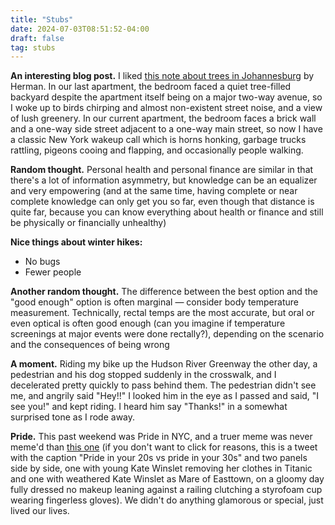 ```yaml
---
title: "Stubs"
date: 2024-07-03T08:51:52-04:00
draft: false
tag: stubs
---
```


**An interesting blog post.** 
I liked [this note about trees in Johannesburg](https://herman.bearblog.dev/cities-need-more-trees/) by Herman. In our last apartment, the bedroom faced a quiet tree-filled backyard despite the apartment itself being on a major two-way avenue, so I woke up to birds chirping and almost non-existent street noise, and a view of lush greenery. In our current apartment, the bedroom faces a brick wall and a one-way side street adjacent to a one-way main street, so now I have a classic New York wakeup call which is horns honking, garbage trucks rattling, pigeons cooing and flapping, and occasionally people walking.

**Random thought.** Personal health and personal finance are similar in that there's a lot of information asymmetry, but knowledge can be an equalizer and very empowering (and at the same time, having complete or near complete knowledge can only get you so far, even though that distance is quite far, because you can know everything about health or finance and still be physically or financially unhealthy)

**Nice things about winter hikes:**
* No bugs
* Fewer people

**Another random thought.** The difference between the best option and the "good enough" option is often marginal — consider body temperature measurement. Technically, rectal temps are the most accurate, but oral or even optical is often good enough (can you imagine if temperature screenings at major events were done rectally?), depending on the scenario and the consequences of being wrong

**A moment.** Riding my bike up the Hudson River Greenway the other day, a pedestrian and his dog stopped suddenly in the crosswalk, and I decelerated pretty quickly to pass behind them. The pedestrian didn't see me, and angrily said "Hey!!" I looked him in the eye as I passed and said, "I see you!" and kept riding. I heard him say "Thanks!" in a somewhat surprised tone as I rode away.

**Pride.** This past weekend was Pride in NYC, and a truer meme was never meme'd than [this one](https://x.com/Gabrielle_Korn/status/1400060350943354886) (if you don't want to click for reasons, this is a tweet with the caption "Pride in your 20s vs pride in your 30s" and two panels side by side, one with young Kate Winslet removing her clothes in Titanic and one with weathered Kate Winslet as Mare of Easttown, on a gloomy day fully dressed no makeup leaning against a railing clutching a styrofoam cup wearing fingerless gloves). We didn't do anything glamorous or special, just lived our  lives. 